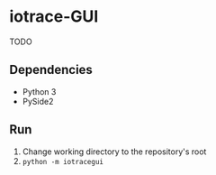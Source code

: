 # iotrace-GUI

TODO

## Dependencies

- Python 3
- PySide2


## Run

1. Change working directory to the repository's root
2. `python -m iotracegui`

